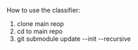 How to use the classifier:
1. clone main reop
2. cd to main repo
3. git submodule update --init --recursive
